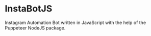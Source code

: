 # InstaBotJS
Instagram Automation Bot written in JavaScript with the help of the Puppeteer NodeJS package.
